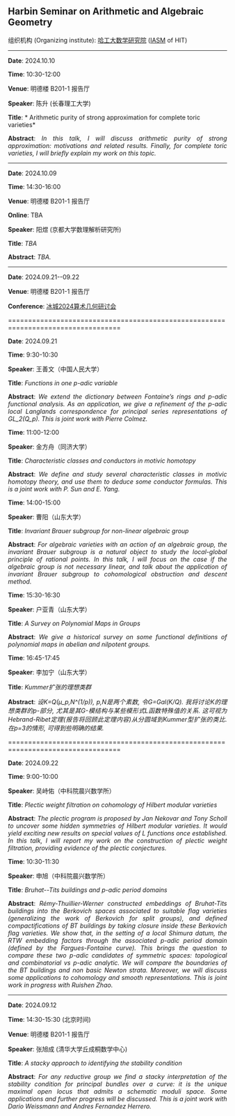 ## Harbin Seminar on Arithmetic and Algebraic Geometry

组织机构 (Organizing institute): [哈工大数学研究院](https://im.hit.edu.cn/) ([IASM](https://im.hit.edu.cn/en) of HIT)

-----------------------------------

**Date**: 2024.10.10

**Time**: 10:30-12:00

**Venue**: 明德楼 B201-1 报告厅

**Speaker**: 陈升 (长春理工大学)

**Title**:  * Arithmetic purity of strong approximation for complete toric varieties*

<p style="text-align: justify;">
<strong>Abstract</strong>:  <em>In this talk, I will discuss arithmetic purity of strong approximation: motivations and related results. Finally, for complete toric varieties, I will briefly explain my work on this topic.</em>
</p>


-----------------------------------

**Date**: 2024.10.09

**Time**: 14:30-16:00

**Venue**: 明德楼 B201-1 报告厅

**Online**: TBA

**Speaker**: 阳煜 (京都大学数理解析研究所)

**Title**:  *TBA*

<p style="text-align: justify;">
<strong>Abstract</strong>:  <em>TBA.</em>
</p>


-----------------------------------

**Date**: 2024.09.21--09.22

**Venue**:  明德楼 B201-1 报告厅

**Conference**: [冰城2024算术几何研讨会](https://im.hit.edu.cn/2024/0918/c8389a352815/page.htm)

==================================================================================

**Date**: 2024.09.21

**Time**: 9:30-10:30

**Speaker**: 王善文（中国人民大学）

**Title**: *Functions in one p-adic variable*

<p style="text-align: justify;">
<strong>Abstract</strong>: <em>We extend the dictionary between Fontaine’s rings and p-adic functional analysis. As an application, we give a refinement of the p-adic local Langlands correspondence for principal series representations of GL_2(Q_p). This is joint work with Pierre Colmez.</em>
</p>


**Time**:  11:00-12:00

**Speaker**: 金方舟（同济大学）

**Title**: *Characteristic classes and conductors in motivic homotopy*

<p style="text-align: justify;">
<strong>Abstract</strong>: <em>We define and study several characteristic classes in motivic homotopy theory, and use them to deduce some conductor formulas. This is a joint work with P. Sun and E. Yang.</em>
</p>


**Time**: 14:00-15:00

**Speaker**: 曹阳（山东大学）

**Title**: *Invariant Brauer subgroup for non-linear algebraic group*

<p style="text-align: justify;">
<strong>Abstract</strong>: <em>For algebraic varieties with an action of an algebraic group, the invariant Brauer subgroup is a natural object to study the local-global principle of rational points. In this talk, I will focus on the case if the algebraic group is not necessary linear, and talk about the application of invariant Brauer subgroup to cohomological obstruction and descent method.</em>
</p>


**Time**: 15:30-16:30

**Speaker**: 户亚青（山东大学）

**Title**: *A Survey on Polynomial Maps in Groups*

<p style="text-align: justify;">
<strong>Abstract</strong>: <em>We give a historical survey on some functional definitions of polynomial maps in abelian and nilpotent groups.</em>
</p>


**Time**: 16:45-17:45

**Speaker**: 李加宁（山东大学）

**Title**: *Kummer扩张的理想类群*

<p style="text-align: justify;">
<strong>Abstract</strong>: <em>设K=Q(μ_p,N^(1/p)), p,N是两个素数, 令G=Gal(K/Q). 我将讨论K的理想类群的p-部分, 尤其是其G-模结构与某些模形式L函数特殊值的关系. 这可视为Hebrand-Ribet定理(报告将回顾此定理内容)从分圆域到Kummer型扩张的类比. 在p=3的情形, 可得到些明确的结果.</em>
</p>

==================================================================================

**Date**: 2024.09.22

**Time**: 9:00-10:00

**Speaker**: 吴峙佑（中科院晨兴数学所）

**Title**: *Plectic weight filtration on cohomology of Hilbert modular varieties*

<p style="text-align: justify;">
<strong>Abstract</strong>: <em>The plectic program is proposed by Jan Nekovar and Tony Scholl to uncover some hidden symmetries of Hilbert modular varieties. It would yield exciting new results on special values of L functions once established. In this talk, I will report my work on the construction of plectic weight filtration, providing evidence of the plectic conjectures.</em>
</p>


**Time**: 10:30-11:30

**Speaker**: 申旭（中科院晨兴数学所） 

**Title**: *Bruhat--Tits buildings and p-adic period domains*

<p style="text-align: justify;">
<strong>Abstract</strong>: <em>Rémy-Thuillier-Werner constructed embeddings of Bruhat-Tits buildings into the Berkovich spaces associated to suitable flag varieties (generalizing the work of Berkovich for split groups), and defined compactifications of BT buildings by taking closure inside these Berkovich flag varieties. We show that, in the setting of a local Shimura datum, the RTW embedding factors through the associated p-adic period domain (defined by the Fargues-Fontaine curve). This brings the question to compare these two p-adic candidates of symmetric spaces: topological and combinatorial vs p-adic analytic. We will compare the boundaries of the BT buildings and non basic Newton strata. Moreover, we will discuss some applications to cohomology and smooth representations. This is joint work in progress with Ruishen Zhao.</em>
</p>

-----------------------------------

**Date**: 2024.09.12  

**Time**:  14:30-15:30 (北京时间)   

**Venue**:  明德楼 B201-1 报告厅

**Speaker**: 张旭成 (清华大学丘成桐数学中心)

**Title**:  *A stacky approach to identifying the stability condition*

<p style="text-align: justify;">
<strong>Abstract</strong>:  <em>For any reductive group we find a stacky interpretation of the stability condition for principal bundles over a curve: it is the unique maximal open locus that admits a schematic moduli space. Some applications and further progress will be discussed. This is a joint work with Dario Weissmann and Andres Fernandez Herrero.</em>
</p>
